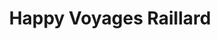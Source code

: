 ---
title: "Happy Voyages Raillard"
url: /saint-pol-de-leon/happy-voyages-raillard/
shop: Reisebüro
---